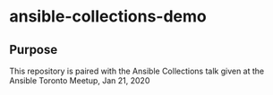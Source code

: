 # ansible-collections-demo

## Purpose
This repository is paired with the Ansible Collections talk given at the Ansible Toronto Meetup, Jan 21, 2020
